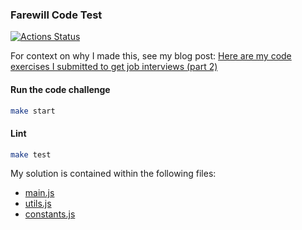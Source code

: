 
### Farewill Code Test

[![Actions Status](https://github.com/umaar/farewill-test/workflows/Node%20CI/badge.svg)](https://github.com/umaar/farewill-test/actions)

For context on why I made this, see my blog post: [Here are my code exercises I submitted to get job interviews (part 2)](https://umaar.com/blog/my-code-exercise-submissions-part-2/)

#### Run the code challenge

```sh
make start
```

#### Lint

```sh
make test
```

My solution is contained within the following files:

* [main.js](https://github.com/umaar/farewill-test/blob/master/js/main.js)
* [utils.js](https://github.com/umaar/farewill-test/blob/master/js/utils.js)
* [constants.js](https://github.com/umaar/farewill-test/blob/master/js/constants.js)